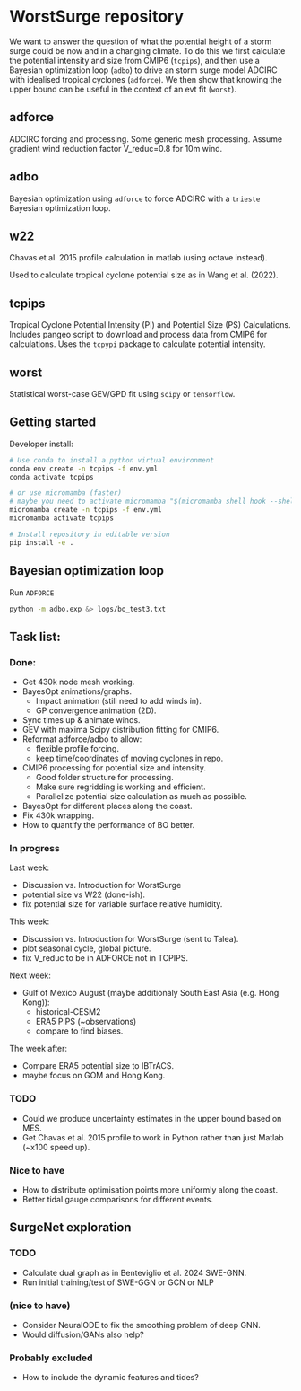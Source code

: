 # WorstSurge repository

We want to answer the question of what the potential height of a storm surge could be now and in a changing climate. To do this we first calculate the potential intensity and size from CMIP6 (`tcpips`), and then use a Bayesian optimization loop (`adbo`) to drive an storm surge model ADCIRC with idealised tropical cyclones (`adforce`). We then show that knowing the upper bound can be useful in the context of an evt fit (`worst`).

## adforce

ADCIRC forcing and processing. Some generic mesh processing. Assume gradient wind reduction factor V_reduc=0.8 for 10m wind.

## adbo

Bayesian optimization using `adforce` to force ADCIRC with a `trieste` Bayesian optimization loop.

## w22

Chavas et al. 2015 profile calculation in matlab (using octave instead).

Used to calculate tropical cyclone potential size as in Wang et al. (2022).

## tcpips

Tropical Cyclone Potential Intensity (PI) and Potential Size (PS) Calculations.
Includes pangeo script to download and process data from CMIP6 for calculations.
Uses the `tcpypi` package to calculate potential intensity.

## worst

Statistical worst-case GEV/GPD fit using `scipy` or `tensorflow`.


## Getting started

Developer install:

```bash
# Use conda to install a python virtual environment
conda env create -n tcpips -f env.yml
conda activate tcpips

# or use micromamba (faster)
# maybe you need to activate micromamba "$(micromamba shell hook --shell zsh)"
micromamba create -n tcpips -f env.yml
micromamba activate tcpips

# Install repository in editable version
pip install -e .

```

## Bayesian optimization loop

Run `ADFORCE` 
```bash
python -m adbo.exp &> logs/bo_test3.txt
```

## Task list:

### Done:

 - Get 430k node mesh working.
 - BayesOpt animations/graphs.
    - Impact animation (still need to add winds in).
    - GP convergence animation (2D).
 - Sync times up & animate winds.
 - GEV with maxima Scipy distribution fitting for CMIP6.
 - Reformat adforce/adbo to allow:
   - flexible profile forcing.
   - keep time/coordinates of moving cyclones in repo.
 - CMIP6 processing for potential size and intensity.
    - Good folder structure for processing.
    - Make sure regridding is working and efficient.
    - Parallelize potential size calculation as much as possible.
 - BayesOpt for different places along the coast.
 - Fix 430k wrapping.
 - How to quantify the performance of BO better.

### In progress

Last week:
 - Discussion vs. Introduction for WorstSurge
 - potential size vs W22 (done-ish).
 - fix potential size for variable surface relative humidity.

This week:
 - Discussion vs. Introduction for WorstSurge (sent to Talea).
 - plot seasonal cycle, global picture.
 - fix V_reduc to be in ADFORCE not in TCPIPS.

Next week:
 - Gulf of Mexico August (maybe additionaly South East Asia (e.g. Hong Kong)):
   - historical-CESM2
   - ERA5 PIPS (~observations)
   - compare to find biases.

The week after:
 - Compare ERA5 potential size to IBTrACS.
 - maybe focus on GOM and Hong Kong.

### TODO

 - Could we produce uncertainty estimates in the upper bound based on MES.
 - Get Chavas et al. 2015 profile to work in Python rather than just Matlab (~x100 speed up).

### Nice to have

 - How to distribute optimisation points more uniformly along the coast.
 - Better tidal gauge comparisons for different events.

## SurgeNet exploration

### TODO

 - Calculate dual graph as in Benteviglio et al. 2024 SWE-GNN.
 - Run initial training/test of SWE-GGN or GCN or MLP

### (nice to have)

 - Consider NeuralODE to fix the smoothing problem of deep GNN.
 - Would diffusion/GANs also help?

### Probably excluded
 - How to include the dynamic features and tides?

